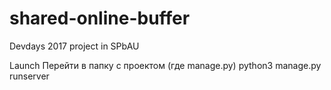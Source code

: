 # shared-online-buffer
Devdays 2017 project in SPbAU 

Launch
Перейти в папку с проектом (где manage.py)
python3 manage.py runserver

